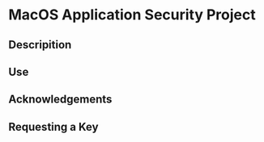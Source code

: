 # MacOS Application Security Project

## Descripition

## Use

## Acknowledgements

## Requesting a Key

